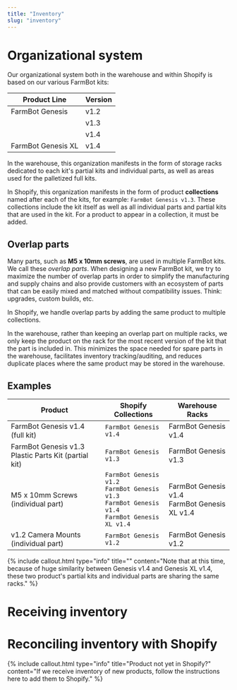 ```yaml
---
title: "Inventory"
slug: "inventory"
---
```


# Organizational system
Our organizational system both in the warehouse and within Shopify is based on our various FarmBot kits:

|Product Line                  |Version                       |
|------------------------------|------------------------------|
|FarmBot Genesis               |v1.2
|                              |v1.3
|                              |v1.4
|FarmBot Genesis XL            |v1.4

In the warehouse, this organization manifests in the form of storage racks dedicated to each kit's partial kits and individual parts, as well as areas used for the palletized full kits.

In Shopify, this organization manifests in the form of product **collections** named after each of the kits, for example: `FarmBot Genesis v1.3`. These collections include the kit itself as well as all individual parts and partial kits that are used in the kit. For a product to appear in a collection, it must be added.

## Overlap parts
Many parts, such as **M5 x 10mm screws**, are used in multiple FarmBot kits. We call these *overlap parts*. When designing a new FarmBot kit, we try to maximize the number of overlap parts in order to simplify the manufacturing and supply chains and also provide customers with an ecosystem of parts that can be easily mixed and matched without compatibility issues. Think: upgrades, custom builds, etc.

In Shopify, we handle overlap parts by adding the same product to multiple collections.

In the warehouse, rather than keeping an overlap part on multiple racks, we only keep the product on the rack for the most recent version of the kit that the part is included in. This minimizes the space needed for spare parts in the warehouse, facilitates inventory tracking/auditing, and reduces duplicate places where the same product may be stored in the warehouse.

## Examples

|Product                       |Shopify Collections           |Warehouse Racks               |
|------------------------------|------------------------------|------------------------------|
|FarmBot Genesis v1.4 (full kit)|`FarmBot Genesis v1.4`        |FarmBot Genesis v1.4
|FarmBot Genesis v1.3 Plastic Parts Kit (partial kit)|`FarmBot Genesis v1.3`        |FarmBot Genesis v1.3
|M5 x 10mm Screws (individual part)|`FarmBot Genesis v1.2`<br>`FarmBot Genesis v1.3`<br>`FarmBot Genesis v1.4`<br>`FarmBot Genesis XL v1.4`|FarmBot Genesis v1.4<br>FarmBot Genesis XL v1.4
|v1.2 Camera Mounts (individual part)|`FarmBot Genesis v1.2`        |FarmBot Genesis v1.2



{%
include callout.html
type="info"
title=""
content="Note that at this time, because of huge similarity between Genesis v1.4 and Genesis XL v1.4, these two product's partial kits and individual parts are sharing the same racks."
%}

# Receiving inventory


# Reconciling inventory with Shopify

{%
include callout.html
type="info"
title="Product not yet in Shopify?"
content="If we receive inventory of new products, follow the instructions here to add them to Shopify."
%}




